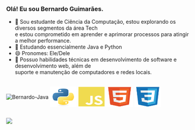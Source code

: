 ### Olá! Eu sou Bernardo Guimarães.

- 🔭 Sou estudante de Ciência da Computação, estou explorando os diversos segmentos da área Tech<br>e estou comprometido em aprender e aprimorar processos para atingir a melhor performance.
- 🌱 Estudando essencialmente Java e Python
- 😄 Pronomes: Ele/Dele
- 📝 Possuo habilidades técnicas em desenvolvimento de software e desenvolvimento web, além de<br>suporte e manutenção de computadores e redes locais.

<div style="display: inline_block"><br>
  <img align="center" alt="Bernardo-Java" height="60" width="80" src="https://cdn.jsdelivr.net/gh/devicons/devicon@latest/icons/java/java-original.svg" />
  <img align="center" alt="Bernardo-Python" height="54" width="72" src="https://raw.githubusercontent.com/devicons/devicon/master/icons/python/python-original.svg">
  <img align="center" alt="Bernardo-Js" height="54" width="72" src="https://raw.githubusercontent.com/devicons/devicon/master/icons/javascript/javascript-plain.svg">
  <img align="center" alt="Bernardo-HTML" height="54" width="72" src="https://raw.githubusercontent.com/devicons/devicon/master/icons/html5/html5-original.svg">
  <img align="center" alt="Bernardo-CSS" height="54" width="72" src="https://raw.githubusercontent.com/devicons/devicon/master/icons/css3/css3-original.svg">
</div>

##

<div>
  <a href="https://www.linkedin.com/in/bernardo-guimaraes-np" target="_blank"><img src="https://img.shields.io/badge/-LinkedIn-%230077B5?style=for-the-badge&logo=linkedin&logoColor=white" target="_blank"></a> 
</div>
